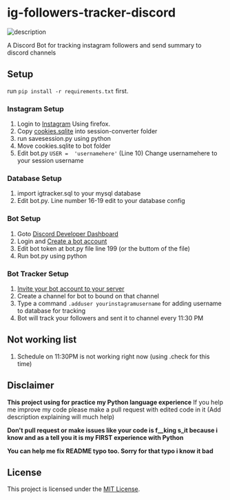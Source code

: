 # ig-followers-tracker-discord
![description](https://i.imgur.com/FkXsr2E.png)

A Discord Bot for tracking instagram followers and send summary to discord channels

## Setup

run `pip install -r requirements.txt` first.

### Instagram Setup

 1. Login to [Instagram](https://www.instagram.com/) Using firefox.
 2. Copy [cookies.sqlite](https://support.mozilla.org/en-US/questions/904767) into session-converter folder
 3. run savesession.py using python
 4. Move cookies.sqlite to bot folder
 5. Edit bot.py  `USER =  'usernamehere'` (Line 10) Change usernamehere to your session username

### Database Setup
1. import igtracker.sql to your mysql database
2. Edit bot.py. Line number 16-19 edit to your database config

### Bot Setup
1. Goto [Discord Developer Dashboard](https://discordapp.com/developers/applications/)
2. Login and [Create a bot account](https://discordpy.readthedocs.io/en/rewrite/discord.html)
3. Edit bot token at bot.py file line 199 (or the buttom of the file)
4. Run bot.py using python

### Bot Tracker Setup
1. [Invite your bot account to your server](https://discordpy.readthedocs.io/en/rewrite/discord.html#inviting-your-bot)
2. Create a channel for bot to bound on that channel
3. Type a command `.adduser yourinstagramusername` for adding username to database for tracking
4. Bot will track your followers and sent it to channel every 11:30 PM

## Not working list
1. Schedule on 11:30PM is not working right now (using .check for this time)

## Disclaimer
**This project using for practice my Python language experience**
If you help me improve my code please make a pull request with edited code in it (Add description explaining will much help)

**Don't pull request or make issues like your code is f__king s_it because i know and as a tell you it is my FIRST experience with Python**

**You can help me fix README typo too. Sorry for that typo i know it bad**


## License
This project is licensed under the [MIT License](https://github.com/Holfz/ig-followers-tracker-discord/blob/master/LICENSE).
